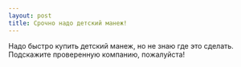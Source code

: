 ```yaml
---
layout: post 
title: Срочно надо детский манеж! 
--- 
```

Надо быстро купить детский манеж, но не знаю где это сделать. Подскажите проверенную компанию, пожалуйста!